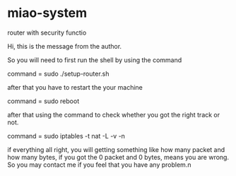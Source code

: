# miao-system
router with security functio

Hi, this is the message from the author.

So you will need to first run the shell by using the command

command = sudo ./setup-router.sh

after that you have to restart the your machine 

command = sudo reboot

after that using the command to check whether you got the right track or not.

command = sudo iptables -t nat -L -v -n

if everything all right, you will getting something like how many packet and how many bytes, if you got the 0 packet and 0 bytes, means you are wrong.
So you may contact me if you feel that you have any problem.n
